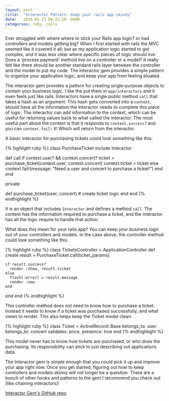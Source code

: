 ```yaml
---
layout: post
title:  "Interactor Pattern: Keep your rails app skinny"
date:   2016-05-23 09:21:10 -0400
categories: ruby, rails
---
```


Ever struggled with where where to stick your Rails app logic? or had controllers and models getting big?
When I first started with rails the MVC seemed like it covered it all;
but as my application logic started to get complex, and it was less clear where specific pieces of logic should live.
Does a 'process payment' method live on a controller or a model?
It really felt like there should be another standard rails layer between the controller and the model to put my code.
The Interactor gem provides a simple pattern to organize your application logic, and keep your app from feeling bloated.

The interactor gem provides a pattern for creating single-purpose objects to contain your business logic.
I like the put them in `app/interactors` and it even feels just like rails.
Interactors have a single public method `call` that takes a hash as an argument.
This hash gets converted into a `context`, should have all the information the interactor needs to complete this piece of logic.
The interactor can add information to the context, which can be useful for returning values back to what called the interactor.
The most useful part about the context is that it responds to `context.success?` and you can `context.fail!` it!
Which will return from the interactor.

A basic interactor for purchasing tickets could look something like this:

{% highlight ruby %}
class PurchaseTicket
  include Interactor

  def call
    if context.user? && context.concert?
      ticket          = purchase_ticket(context.user, context.concert)
      context.ticket  =  ticket
    else
      context.fail!(message: "Need a user and concert to purchase a ticket!")
    end
  end

  private

  def purchase_ticket(user, concert)
    # create ticket logic
  end
end
{% endhighlight %}

It is an object that includes `Interactor` and defines a method `call`.
The context has the information required to purchase a ticket,
and the interactor has all the logic require to handle that action.

What does this mean for your rails app?
You can keep your business logic out of your controllers and models.
In the case above, the controller method could look something like this:

{% highlight ruby %}
class TicketsController < ApplicationController
  def create
    result = PurchaseTicket.call(ticket_params)

    if result.success?
      render :show, result.ticket
    else
      flash[:error] = result.message
      render :new
    end
  end
end
{% endhighlight %}

This controller method does not need to know how to purchase a ticket.
Instead it needs to know if a ticket was purchased successfully, and what views to render.
This also helps keep the Ticket model clean:

{% highlight ruby %}
class Ticket < ActiveRecord::Base
 belongs_to: user
 belongs_to: concert
 validates: price, presence: true
end
{% endhighlight %}

This model never has to know how tickets are purchased, or who does the purchasing.
Its responsibility can stick to just describing out applications data.

The Interactor gem is simple enough that you could pick it up and improve your app right now.
Once you get started, figuring out how to keep controllers and models skinny will not longer be a question.
There are a bunch of other hooks and patterns to the gem I recommend you check out (like chaining interactors)!

[Interactor Gem's GitHub repo][interactor-gh]

[interactor-gh]:   https://github.com/collectiveidea/interactor
